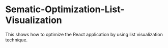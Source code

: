 # Sematic-Optimization-List-Visualization
This shows how to optimize the React application by using list visualization technique.
